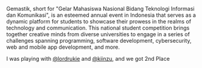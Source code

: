 Gemastik, short for "Gelar Mahasiswa Nasional Bidang Teknologi Informasi dan Komunikasi", is an esteemed annual event in Indonesia that serves as a dynamic platform for students to showcase their prowess in the realms of technology and communication. This national student competition brings together creative minds from diverse universities to engage in a series of challenges spanning programming, software development, cybersecurity, web and mobile app development, and more. 

I was playing with [@lordrukie](https://www.github.com/lordrukie) and [@kiinzu](https://www.github.com/kiinzu), and we got 2nd Place
